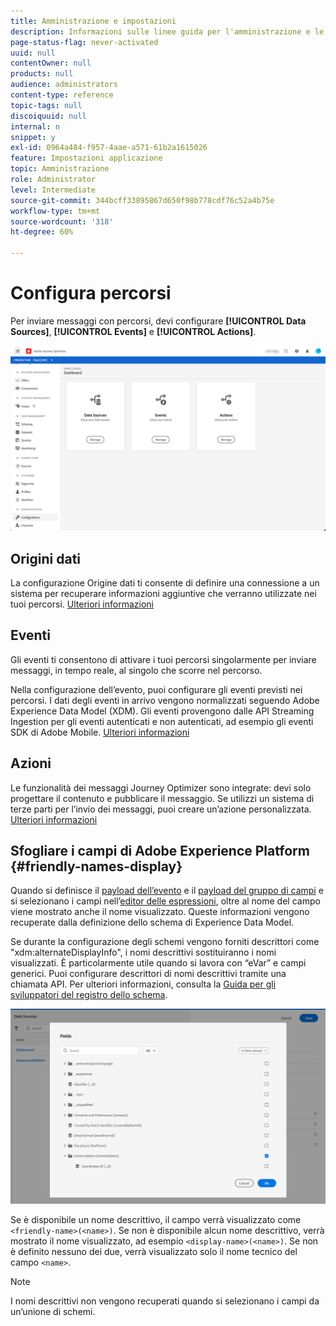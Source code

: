 ```yaml
---
title: Amministrazione e impostazioni
description: Informazioni sulle linee guida per l'amministrazione e le impostazioni
page-status-flag: never-activated
uuid: null
contentOwner: null
products: null
audience: administrators
content-type: reference
topic-tags: null
discoiquuid: null
internal: n
snippet: y
exl-id: 0964a484-f957-4aae-a571-61b2a1615026
feature: Impostazioni applicazione
topic: Amministrazione
role: Administrator
level: Intermediate
source-git-commit: 344bcff33895867d650f98b778cdf76c52a4b75e
workflow-type: tm+mt
source-wordcount: '318'
ht-degree: 60%

---
```


# Configura percorsi

Per inviare messaggi con percorsi, devi configurare **[!UICONTROL Data Sources]**, **[!UICONTROL Events]** e **[!UICONTROL Actions]**.

![](../assets/admin-menu.png)

## Origini dati 

La configurazione Origine dati ti consente di definire una connessione a un sistema per recuperare informazioni aggiuntive che verranno utilizzate nei tuoi percorsi. [Ulteriori informazioni](../../using/datasource/about-data-sources.md)

## Eventi

Gli eventi ti consentono di attivare i tuoi percorsi singolarmente per inviare messaggi, in tempo reale, al singolo che scorre nel percorso.

Nella configurazione dell’evento, puoi configurare gli eventi previsti nei percorsi. I dati degli eventi in arrivo vengono normalizzati seguendo Adobe Experience Data Model (XDM). Gli eventi provengono dalle API Streaming Ingestion per gli eventi autenticati e non autenticati, ad esempio gli eventi SDK di Adobe Mobile. [Ulteriori informazioni](../../using/event/about-events.md)

## Azioni

Le funzionalità dei messaggi Journey Optimizer sono integrate: devi solo progettare il contenuto e pubblicare il messaggio. Se utilizzi un sistema di terze parti per l’invio dei messaggi, puoi creare un’azione personalizzata. [Ulteriori informazioni](../../using/action/action.md)

## Sfogliare i campi di Adobe Experience Platform {#friendly-names-display}

Quando si definisce il [payload dell’evento](../event/about-creating.md#define-the-payload-fields) e il [payload del gruppo di campi](../datasource/configure-data-sources.md#define-field-groups) e si selezionano i campi nell’[editor delle espressioni](https://experienceleague.adobe.com/docs/journeys/using/building-advanced-conditions-journeys/expressionadvanced.html?lang=it), oltre al nome del campo viene mostrato anche il nome visualizzato. Queste informazioni vengono recuperate dalla definizione dello schema di Experience Data Model.

Se durante la configurazione degli schemi vengono forniti descrittori come &quot;xdm:alternateDisplayInfo&quot;, i nomi descrittivi sostituiranno i nomi visualizzati. È particolarmente utile quando si lavora con “eVar” e campi generici. Puoi configurare descrittori di nomi descrittivi tramite una chiamata API. Per ulteriori informazioni, consulta la [Guida per gli sviluppatori del registro dello schema](https://experienceleague.adobe.com/docs/experience-platform/xdm/api/getting-started.html?lang=it).

![](../assets/xdm-from-descriptors.png)

Se è disponibile un nome descrittivo, il campo verrà visualizzato come `<friendly-name>(<name>)`. Se non è disponibile alcun nome descrittivo, verrà mostrato il nome visualizzato, ad esempio `<display-name>(<name>)`. Se non è definito nessuno dei due, verrà visualizzato solo il nome tecnico del campo `<name>`.

>[!NOTE]
>
>I nomi descrittivi non vengono recuperati quando si selezionano i campi da un’unione di schemi.